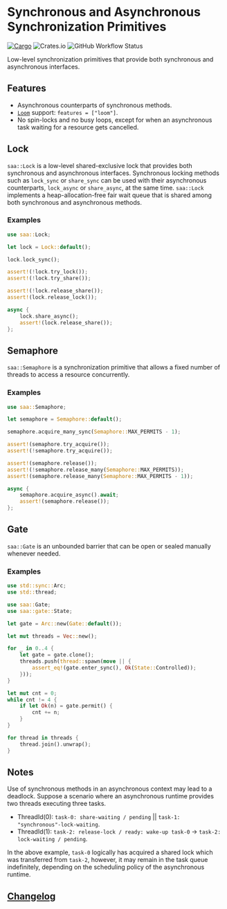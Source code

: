 # Synchronous and Asynchronous Synchronization Primitives

[![Cargo](https://img.shields.io/crates/v/saa)](https://crates.io/crates/saa)
![Crates.io](https://img.shields.io/crates/l/saa)
![GitHub Workflow Status](https://img.shields.io/github/actions/workflow/status/wvwwvwwv/synchronous-and-asynchronous/saa.yml?branch=main)

Low-level synchronization primitives that provide both synchronous and asynchronous interfaces.

## Features

- Asynchronous counterparts of synchronous methods.
- [`Loom`](https://github.com/tokio-rs/loom) support: `features = ["loom"]`.
- No spin-locks and no busy loops, except for when an asynchronous task waiting for a resource gets cancelled.

## Lock

`saa::Lock` is a low-level shared-exclusive lock that provides both synchronous and asynchronous interfaces. Synchronous locking methods such as `lock_sync` or `share_sync` can be used with their asynchronous counterparts, `lock_async` or `share_async`, at the same time. `saa::Lock` implements a heap-allocation-free fair wait queue that is shared among both synchronous and asynchronous methods.

### Examples

```rust
use saa::Lock;

let lock = Lock::default();

lock.lock_sync();

assert!(!lock.try_lock());
assert!(!lock.try_share());

assert!(!lock.release_share());
assert!(lock.release_lock());

async {
    lock.share_async();
    assert!(lock.release_share());
};
```

## Semaphore

`saa::Semaphore` is a synchronization primitive that allows a fixed number of threads to access a resource concurrently.

### Examples

```rust
use saa::Semaphore;

let semaphore = Semaphore::default();

semaphore.acquire_many_sync(Semaphore::MAX_PERMITS - 1);

assert!(semaphore.try_acquire());
assert!(!semaphore.try_acquire());

assert!(semaphore.release());
assert!(!semaphore.release_many(Semaphore::MAX_PERMITS));
assert!(semaphore.release_many(Semaphore::MAX_PERMITS - 1));

async {
    semaphore.acquire_async().await;
    assert!(semaphore.release());
};
```

## Gate

`saa::Gate` is an unbounded barrier that can be open or sealed manually whenever needed.

### Examples

```rust
use std::sync::Arc;
use std::thread;

use saa::Gate;
use saa::gate::State;

let gate = Arc::new(Gate::default());

let mut threads = Vec::new();

for _ in 0..4 {
    let gate = gate.clone();
    threads.push(thread::spawn(move || {
        assert_eq!(gate.enter_sync(), Ok(State::Controlled));
    }));
}

let mut cnt = 0;
while cnt != 4 {
    if let Ok(n) = gate.permit() {
        cnt += n;
    }
}

for thread in threads {
    thread.join().unwrap();
}
```

## Notes

Use of synchronous methods in an asynchronous context may lead to a deadlock. Suppose a scenario where an asynchronous runtime provides two threads executing three tasks.

* ThreadId(0): `task-0: share-waiting / pending` || `task-1: "synchronous"-lock-waiting`.
* ThreadId(1): `task-2: release-lock / ready: wake-up task-0` -> `task-2: lock-waiting / pending`.

In the above example, `task-0` logically has acquired a shared lock which was transferred from `task-2`, however, it may remain in the task queue indefinitely, depending on the scheduling policy of the asynchronous runtime.

## [Changelog](https://github.com/wvwwvwwv/synchronous-and-asynchronous/blob/main/CHANGELOG.md)
